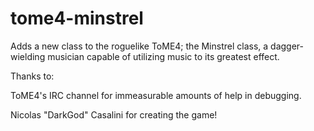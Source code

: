 # tome4-minstrel
Adds a new class to the roguelike ToME4; the Minstrel class, a dagger-wielding musician capable of utilizing music to its greatest effect.

Thanks to:

ToME4's IRC channel for immeasurable amounts of help in debugging.

Nicolas "DarkGod" Casalini for creating the game!
